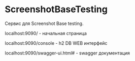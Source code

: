 # ScreenshotBaseTesting

Сервис для Screenshot Base testing.

localhost:9090/ - начальная страница

localhost:9090/console - h2 DB WEB интерфейс

localhost:9090/swagger-ui.html# - swagger документация